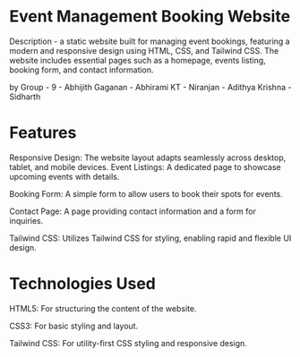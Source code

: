 # Event Management Booking Website

Description - a static website built for managing event bookings, featuring a modern and responsive design using HTML, CSS, and Tailwind CSS. The website includes essential pages such as a homepage, events listing, booking form, and contact information.

by Group - 9 - Abhijith Gaganan - Abhirami KT - Niranjan - Adithya Krishna - Sidharth

# Features

Responsive Design: The website layout adapts seamlessly across desktop, tablet, and mobile devices.
Event Listings: A dedicated page to showcase upcoming events with details.

Booking Form: A simple form to allow users to book their spots for events.

Contact Page: A page providing contact information and a form for inquiries.

Tailwind CSS: Utilizes Tailwind CSS for styling, enabling rapid and flexible UI design.

# Technologies Used

HTML5: For structuring the content of the website.

CSS3: For basic styling and layout.

Tailwind CSS: For utility-first CSS styling and responsive design.
